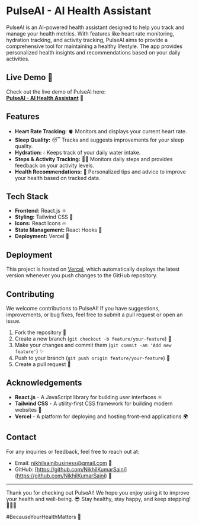 # PulseAI - AI Health Assistant

PulseAI is an AI-powered health assistant designed to help you track and manage your health metrics. With features like heart rate monitoring, hydration tracking, and activity tracking, PulseAI aims to provide a comprehensive tool for maintaining a healthy lifestyle. The app provides personalized health insights and recommendations based on your daily activities.

## Live Demo 🎉

Check out the live demo of PulseAI here:  
[**PulseAI - AI Health Assistant**](https://pulse-ai-ai-health-assistant.vercel.app/) 🚀

## Features

- **Heart Rate Tracking:** 🫀 Monitors and displays your current heart rate.
- **Sleep Quality:** 😴 Tracks and suggests improvements for your sleep quality.
- **Hydration:** 💧 Keeps track of your daily water intake.
- **Steps & Activity Tracking:** 🚶‍♂️ Monitors daily steps and provides feedback on your activity levels.
- **Health Recommendations:** 📝 Personalized tips and advice to improve your health based on tracked data.

## Tech Stack

- **Frontend:** React.js ⚛️
- **Styling:** Tailwind CSS 🌟
- **Icons:** React Icons 🔥
- **State Management:** React Hooks 🎣
- **Deployment:** Vercel 🚀

## Deployment

This project is hosted on [Vercel](https://vercel.com/), which automatically deploys the latest version whenever you push changes to the GitHub repository.

## Contributing

We welcome contributions to PulseAI! If you have suggestions, improvements, or bug fixes, feel free to submit a pull request or open an issue.

1. Fork the repository 🍴
2. Create a new branch (`git checkout -b feature/your-feature`) 🌱
3. Make your changes and commit them (`git commit -am 'Add new feature'`) ✨
4. Push to your branch (`git push origin feature/your-feature`) 🚀
5. Create a pull request 🔄

## Acknowledgements

- **React.js** - A JavaScript library for building user interfaces ⚛️
- **Tailwind CSS** - A utility-first CSS framework for building modern websites 🌈
- **Vercel** - A platform for deploying and hosting front-end applications 🌍

## Contact

For any inquiries or feedback, feel free to reach out at:
- Email: [nikhilsainibusiness@gmail.com](mailto:nikhilsainibusiness@gmail.com) 📧
- GitHub: [https://github.com/NikhilKumarSaini](https://github.com/NikhilKumarSaini) 🐙

---

Thank you for checking out PulseAI! We hope you enjoy using it to improve your health and well-being. 😎 Stay healthy, stay happy, and keep stepping! 🚶‍♂️💪

#BecauseYourHealthMatters 💙
